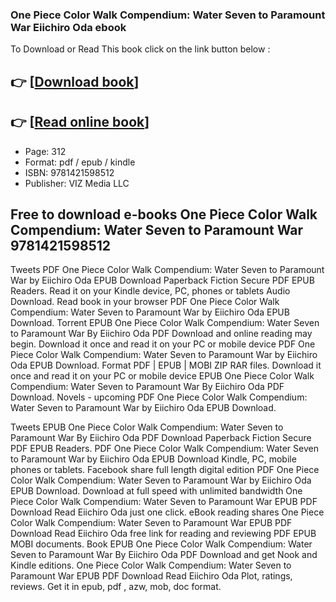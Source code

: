 ### One Piece Color Walk Compendium: Water Seven to Paramount War Eiichiro Oda ebook

To Download or Read This book click on the link button below :

## 👉  [**[Download book](http://filesbooks.info/download.php?group=book&from=github.com&id=551374&lnk=1065 "Download book")**]

## 👉  [**[Read online book](http://filesbooks.info/download.php?group=book&from=github.com&id=551374&lnk=1065 "Read online book")**]


* Page: 312
* Format: pdf / epub / kindle
* ISBN: 9781421598512
* Publisher: VIZ Media LLC



## Free to download e-books One Piece Color Walk Compendium: Water Seven to Paramount War 9781421598512


Tweets PDF One Piece Color Walk Compendium: Water Seven to Paramount War by Eiichiro Oda EPUB Download Paperback Fiction Secure PDF EPUB Readers. Read it on your Kindle device, PC, phones or tablets Audio Download. Read book in your browser PDF One Piece Color Walk Compendium: Water Seven to Paramount War by Eiichiro Oda EPUB Download. Torrent EPUB One Piece Color Walk Compendium: Water Seven to Paramount War By Eiichiro Oda PDF Download and online reading may begin. Download it once and read it on your PC or mobile device PDF One Piece Color Walk Compendium: Water Seven to Paramount War by Eiichiro Oda EPUB Download. Format PDF | EPUB | MOBI ZIP RAR files. Download it once and read it on your PC or mobile device EPUB One Piece Color Walk Compendium: Water Seven to Paramount War By Eiichiro Oda PDF Download. Novels - upcoming PDF One Piece Color Walk Compendium: Water Seven to Paramount War by Eiichiro Oda EPUB Download.

Tweets EPUB One Piece Color Walk Compendium: Water Seven to Paramount War By Eiichiro Oda PDF Download Paperback Fiction Secure PDF EPUB Readers. PDF One Piece Color Walk Compendium: Water Seven to Paramount War by Eiichiro Oda EPUB Download Kindle, PC, mobile phones or tablets. Facebook share full length digital edition PDF One Piece Color Walk Compendium: Water Seven to Paramount War by Eiichiro Oda EPUB Download. Download at full speed with unlimited bandwidth One Piece Color Walk Compendium: Water Seven to Paramount War EPUB PDF Download Read Eiichiro Oda just one click. eBook reading shares One Piece Color Walk Compendium: Water Seven to Paramount War EPUB PDF Download Read Eiichiro Oda free link for reading and reviewing PDF EPUB MOBI documents. Book EPUB One Piece Color Walk Compendium: Water Seven to Paramount War By Eiichiro Oda PDF Download and get Nook and Kindle editions. One Piece Color Walk Compendium: Water Seven to Paramount War EPUB PDF Download Read Eiichiro Oda Plot, ratings, reviews. Get it in epub, pdf , azw, mob, doc format.





